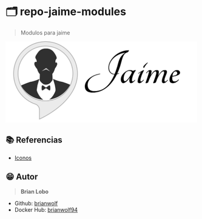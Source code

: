 # :card_index_dividers: repo-jaime-modules

> Modulos para jaime

![alt](img/logo-negro.png)

## :books: Referencias

- [Iconos](https://github.com/ikatyang/emoji-cheat-sheet/blob/master/README.md)

## :grin: Autor

> **Brian Lobo**

- Github: [brianwolf](https://github.com/brianwolf)
- Docker Hub:  [brianwolf94](https://hub.docker.com/u/brianwolf94)
